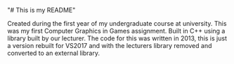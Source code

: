 "# This is my README"

Created during the first year of my undergraduate course at university. This was my first Computer Graphics in Games assignment. Built in C++ using a library built by our lecturer. The code for this was written in 2013, this is just a version rebuilt for VS2017 and with the lecturers library removed and converted to an external library.
